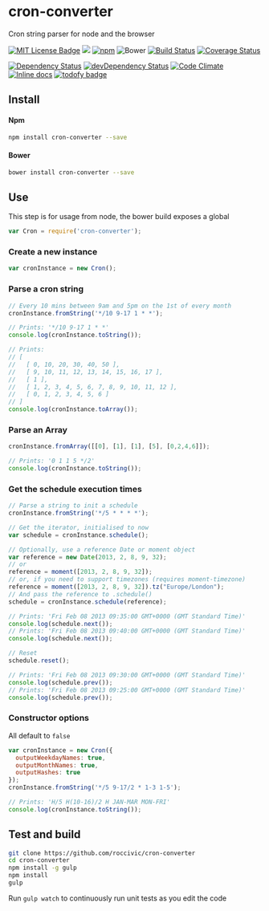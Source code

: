 # cron-converter

Cron string parser for node and the browser

[![MIT License Badge](https://img.shields.io/badge/license-MIT-blue.svg)](https://github.com/roccivic/cron-converter/blob/master/LICENCE.txt)
![](http://img.shields.io/badge/stability-experimental-orange.svg?style=flat)
[![npm](https://img.shields.io/npm/v/cron-converter.svg)](https://www.npmjs.com/package/cron-converter)
![Bower](https://img.shields.io/bower/v/cron-converter.svg)
[![Build Status](https://travis-ci.org/roccivic/cron-converter.svg)](https://travis-ci.org/roccivic/cron-converter)
[![Coverage Status](https://coveralls.io/repos/roccivic/cron-converter/badge.svg?branch=master&service=github)](https://coveralls.io/github/roccivic/cron-converter?branch=master)


[![Dependency Status](https://david-dm.org/roccivic/cron-converter.svg)](https://david-dm.org/roccivic/cron-converter)
[![devDependency Status](https://david-dm.org/roccivic/cron-converter/dev-status.svg)](https://david-dm.org/roccivic/cron-converter#info=devDependencies)
[![Code Climate](https://codeclimate.com/github/roccivic/cron-converter/badges/gpa.svg)](https://codeclimate.com/github/roccivic/cron-converter)
[![Inline docs](http://inch-ci.org/github/roccivic/cron-converter.svg?branch=master)](http://inch-ci.org/github/roccivic/cron-converter)
[![todofy badge](https://todofy.org/b/roccivic/cron-converter)](https://todofy.org/r/roccivic/cron-converter)

## Install

#### Npm
```bash
npm install cron-converter --save
```

#### Bower
```bash
bower install cron-converter --save
```

## Use
This step is for usage from node,
the bower build exposes a global
```js
var Cron = require('cron-converter');
```

### Create a new instance
```js
var cronInstance = new Cron();
```

### Parse a cron string
```js
// Every 10 mins between 9am and 5pm on the 1st of every month
cronInstance.fromString('*/10 9-17 1 * *');

// Prints: '*/10 9-17 1 * *'
console.log(cronInstance.toString());

// Prints:
// [
//   [ 0, 10, 20, 30, 40, 50 ],
//   [ 9, 10, 11, 12, 13, 14, 15, 16, 17 ],
//   [ 1 ],
//   [ 1, 2, 3, 4, 5, 6, 7, 8, 9, 10, 11, 12 ],
//   [ 0, 1, 2, 3, 4, 5, 6 ]
// ]
console.log(cronInstance.toArray());
```

### Parse an Array
```js
cronInstance.fromArray([[0], [1], [1], [5], [0,2,4,6]]);

// Prints: '0 1 1 5 */2'
console.log(cronInstance.toString());
```

### Get the schedule execution times
```js
// Parse a string to init a schedule
cronInstance.fromString('*/5 * * * *');

// Get the iterator, initialised to now
var schedule = cronInstance.schedule();

// Optionally, use a reference Date or moment object
var reference = new Date(2013, 2, 8, 9, 32);
// or
reference = moment([2013, 2, 8, 9, 32]);
// or, if you need to support timezones (requires moment-timezone)
reference = moment([2013, 2, 8, 9, 32]).tz("Europe/London");
// And pass the reference to .schedule()
schedule = cronInstance.schedule(reference);

// Prints: 'Fri Feb 08 2013 09:35:00 GMT+0000 (GMT Standard Time)'
console.log(schedule.next());
// Prints: 'Fri Feb 08 2013 09:40:00 GMT+0000 (GMT Standard Time)'
console.log(schedule.next());

// Reset
schedule.reset();

// Prints: 'Fri Feb 08 2013 09:30:00 GMT+0000 (GMT Standard Time)'
console.log(schedule.prev());
// Prints: 'Fri Feb 08 2013 09:25:00 GMT+0000 (GMT Standard Time)'
console.log(schedule.prev());
```

### Constructor options
All default to ```false```
```js
var cronInstance = new Cron({
  outputWeekdayNames: true,
  outputMonthNames: true,
  outputHashes: true
});
cronInstance.fromString('*/5 9-17/2 * 1-3 1-5');

// Prints: 'H/5 H(10-16)/2 H JAN-MAR MON-FRI'
console.log(cronInstance.toString());
```

## Test and build

```bash
git clone https://github.com/roccivic/cron-converter
cd cron-converter
npm install -g gulp
npm install
gulp
```

Run ```gulp watch``` to continuously run unit tests as you edit the code
